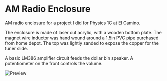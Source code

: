 # AM Radio Enclosure
AM radio enclosure for a project I did for Physics 1C at El Camino.

The enclosure is made of laser cut acrylic, with a wooden bottom plate. The magnet wire inductor was hand wound around a 1.5in PVC pipe purchased from home depot. The top was lightly sanded to expose the copper for the tuner slide.

A basic LM386 amplifier circuit feeds the dollar bin speaker. A potentiometer on the front controls the volume.

![Preview](https://github.com/XDleader555/cad_models/raw/main/am_radio_enclosure/res/am_radio.jpg)